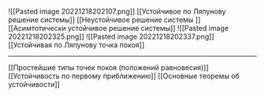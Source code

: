 ![[Pasted image 20221218202107.png]]
[[Устойчивое по Ляпунову решение системы]]
[[Неустойчивое решение системы ]]
[[Асимтотически устойчивое решение системы]]
![[Pasted image 20221218202325.png]]
![[Pasted image 20221218202337.png]]
[[Устойчивая по Ляпунову точка покоя]]

---
[[Простейшие типы точек покоя (положений равновесия)]]
[[Устойчивость по первому приближению]]
[[Основные теоремы об устойчивости]]
